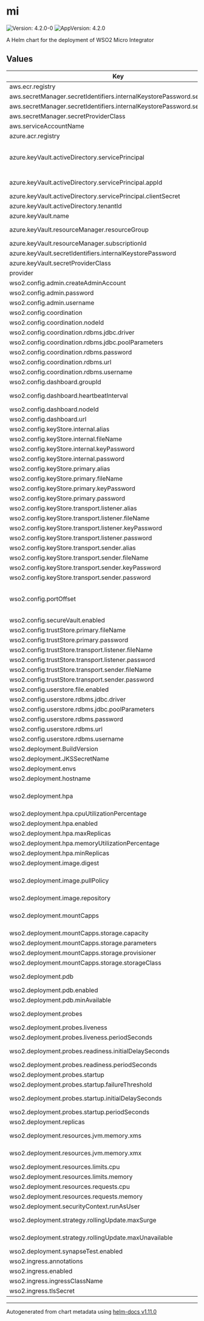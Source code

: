 # mi

![Version: 4.2.0-0](https://img.shields.io/badge/Version-4.2.0--0-informational?style=flat-square) ![AppVersion: 4.2.0](https://img.shields.io/badge/AppVersion-4.2.0-informational?style=flat-square)

A Helm chart for the deployment of WSO2 Micro Integrator

## Values

| Key | Type | Default | Description |
|-----|------|---------|-------------|
| aws.ecr.registry | string | `""` | AWS Elastic Container Registry |
| aws.secretManager.secretIdentifiers.internalKeystorePassword.secretKey | string | `""` | Secret key for internal keystore password |
| aws.secretManager.secretIdentifiers.internalKeystorePassword.secretName | string | `""` | Secret name for internal keystore password |
| aws.secretManager.secretProviderClass | string | `""` | AWS Secret Manager secret provider class name |
| aws.serviceAccountName | string | `""` | AWS IAM serivce account name |
| azure.acr.registry | string | `""` | Azure Container registry |
| azure.keyVault.activeDirectory.servicePrincipal | object | `{"appId":"","clientSecret":""}` | Service Principal created for transacting with the target Azure Key Vault For advanced details refer to official documentation (https://github.com/Azure/secrets-store-csi-driver-provider-azure/blob/master/docs/service-principal-mode.md) |
| azure.keyVault.activeDirectory.servicePrincipal.appId | string | `""` | Azure AD application name for fetching secrets via CSI secret store driver |
| azure.keyVault.activeDirectory.servicePrincipal.clientSecret | string | `""` | Client secret of Azure AD application client |
| azure.keyVault.activeDirectory.tenantId | string | `""` | Azure Active Directory tenant ID of the target Key Vault |
| azure.keyVault.name | string | `""` | Name of the target Azure Key Vault instance |
| azure.keyVault.resourceManager.resourceGroup | string | `""` | Name of the Azure Resource Group to which the target Azure Key Vault belongs |
| azure.keyVault.resourceManager.subscriptionId | string | `""` | Subscription ID of the target Azure Key Vault |
| azure.keyVault.secretIdentifiers.internalKeystorePassword | string | `""` |  |
| azure.keyVault.secretProviderClass | string | `""` |  |
| provider | string | `""` | Kubernetes cluster provider. Supported values: azure, aws |
| wso2.config.admin.createAdminAccount | bool | `false` | Create super admin account |
| wso2.config.admin.password | string | `""` | Super admin password |
| wso2.config.admin.username | string | `""` | Super admin username |
| wso2.config.coordination | object | `{"nodeId":"","rdbms":{"jdbc":{"driver":"","poolParameters":null},"password":"","url":"","username":""}}` | Enable/Disable coordination |
| wso2.config.coordination.nodeId | string | `""` | Node ID for coordination |
| wso2.config.coordination.rdbms.jdbc.driver | string | `""` | JDBC driver class name of the Coordination Database |
| wso2.config.coordination.rdbms.jdbc.poolParameters | list | `nil` | JDBC connection pool parameters of the Coordination Database |
| wso2.config.coordination.rdbms.password | string | `""` | Coordination Database password |
| wso2.config.coordination.rdbms.url | string | `""` | Coordination Database URL |
| wso2.config.coordination.rdbms.username | string | `""` | Coordination Database username |
| wso2.config.dashboard.groupId | string | release name | The group ID of the Micro Integrator deployment |
| wso2.config.dashboard.heartbeatInterval | int | `5` | The time interval (in seconds) between two heartbeats sent from the Micro Integrator to the dashboard server |
| wso2.config.dashboard.nodeId | string | pod name | The node ID of the Micro Integrator deployment |
| wso2.config.dashboard.url | string | `""` | MI Dashboard URL |
| wso2.config.keyStore.internal.alias | string | `"wso2carbon"` | Internal keystore alias |
| wso2.config.keyStore.internal.fileName | string | `"wso2carbon.jks"` | Internal keystore file name |
| wso2.config.keyStore.internal.keyPassword | string | `""` | Internal keystore key password |
| wso2.config.keyStore.internal.password | string | `""` | Internal keystore password |
| wso2.config.keyStore.primary.alias | string | `"wso2carbon"` | Primary keystore alias |
| wso2.config.keyStore.primary.fileName | string | `"wso2carbon.jks"` | Primary keystore file name |
| wso2.config.keyStore.primary.keyPassword | string | `""` | Primary keystore key password |
| wso2.config.keyStore.primary.password | string | `""` | Primary keystore password |
| wso2.config.keyStore.transport.listener.alias | string | `"wso2carbon"` | Transport listener keystore alias |
| wso2.config.keyStore.transport.listener.fileName | string | `"wso2carbon.jks"` | Transport listener keystore file name |
| wso2.config.keyStore.transport.listener.keyPassword | string | `""` | Transport listener keystore key password |
| wso2.config.keyStore.transport.listener.password | string | `""` | Transport listener keystore password |
| wso2.config.keyStore.transport.sender.alias | string | `"wso2carbon"` | Transport sender keystore alias |
| wso2.config.keyStore.transport.sender.fileName | string | `"wso2carbon.jks"` | Transport sender keystore file name |
| wso2.config.keyStore.transport.sender.keyPassword | string | `""` | Transport sender keystore key password |
| wso2.config.keyStore.transport.sender.password | string | `""` | Transport sender keystore password |
| wso2.config.portOffset | int | `10` | Port offset for Micro Integrator (https://apim.docs.wso2.com/en/latest/install-and-setup/setup/deployment-best-practices/changing-the-default-ports-with-offset/#changing-the-default-mi-ports) |
| wso2.config.secureVault.enabled | bool | `false` | Enable/Disable secure vault |
| wso2.config.trustStore.primary.fileName | string | `"client-truststore.jks"` | Primary truststore file name |
| wso2.config.trustStore.primary.password | string | `""` | Primary truststore password |
| wso2.config.trustStore.transport.listener.fileName | string | `"client-truststore.jks"` | Transport listener truststore file name |
| wso2.config.trustStore.transport.listener.password | string | `""` | Transport listener truststore password |
| wso2.config.trustStore.transport.sender.fileName | string | `"client-truststore.jks"` | Transport sender truststore file name |
| wso2.config.trustStore.transport.sender.password | string | `""` | Transport sender truststore password |
| wso2.config.userstore.file.enabled | bool | `true` | Enable/Disable file based userstore |
| wso2.config.userstore.rdbms.jdbc.driver | string | `""` | JDBC driver class name of the User Database |
| wso2.config.userstore.rdbms.jdbc.poolParameters | list | `nil` | JDBC connection pool parameters of the User Database |
| wso2.config.userstore.rdbms.password | string | `""` | User Database password |
| wso2.config.userstore.rdbms.url | string | `""` | User Database URL |
| wso2.config.userstore.rdbms.username | string | `""` | User Database username |
| wso2.deployment.BuildVersion | string | `"4.2.0"` | Build version of the Micro Integrator |
| wso2.deployment.JKSSecretName | string | `""` | K8s secret name which contains JKS files |
| wso2.deployment.envs | list | `nil` | Environment variables for the Micro integrator deployment |
| wso2.deployment.hostname | string | `""` | Hostname of the Micro Integrator deployment |
| wso2.deployment.hpa | object | `{"cpuUtilizationPercentage":75,"enabled":false,"maxReplicas":2,"memoryUtilizationPercentage":75,"minReplicas":1}` | Horizontal Pod Autoscaler (HPA) configurations (https://kubernetes.io/docs/tasks/run-application/horizontal-pod-autoscale/) |
| wso2.deployment.hpa.cpuUtilizationPercentage | int | `75` | Average CPU utilization percentage for HPA |
| wso2.deployment.hpa.enabled | bool | `false` | Enable/Disable Horizontal Pod Autoscaler (HPA) |
| wso2.deployment.hpa.maxReplicas | int | `2` | Max replica count for HPA |
| wso2.deployment.hpa.memoryUtilizationPercentage | int | `75` | Average memory utilization percentage for HPA |
| wso2.deployment.hpa.minReplicas | int | `1` | Min replica count for HPA |
| wso2.deployment.image.digest | string | `""` | Container image digest |
| wso2.deployment.image.pullPolicy | string | `"Always"` | Container image pull policy. Refer (https://kubernetes.io/docs/concepts/containers/images/#updating-images) |
| wso2.deployment.image.repository | string | `""` | Container image repository name |
| wso2.deployment.mountCapps | object | `{"storage":{"capacity":"","parameters":null,"provisioner":"","storageClass":""}}` | Incase the CApps are not burned into the docker image, the following configurations can be used to mount the CApps using a persistent volume |
| wso2.deployment.mountCapps.storage.capacity | string | `""` | Persistent volume storage capacity |
| wso2.deployment.mountCapps.storage.parameters | list | `nil` | Storage class parameters |
| wso2.deployment.mountCapps.storage.provisioner | string | `""` | Storage provisioner |
| wso2.deployment.mountCapps.storage.storageClass | string | `""` | Persistent volume storage class name |
| wso2.deployment.pdb | object | `{"enabled":false,"minAvailable":1}` | Pod disruption budget configurations (https://kubernetes.io/docs/tasks/run-application/configure-pdb/) |
| wso2.deployment.pdb.enabled | bool | `false` | Enable/Disable pod disruption budget |
| wso2.deployment.pdb.minAvailable | int | `1` | Min available pods for pod disruption budget |
| wso2.deployment.probes | object | `{"liveness":{"periodSeconds":10},"readiness":{"initialDelaySeconds":60,"periodSeconds":1},"startup":{"failureThreshold":40,"initialDelaySeconds":5,"periodSeconds":3}}` | Kubernetes Probes (https://kubernetes.io/docs/tasks/configure-pod-container/configure-liveness-readiness-startup-probes/) |
| wso2.deployment.probes.liveness | object | `{"periodSeconds":10}` | Indicates whether the container is running |
| wso2.deployment.probes.liveness.periodSeconds | int | `10` | How often (in seconds) to perform the probe |
| wso2.deployment.probes.readiness.initialDelaySeconds | int | `60` | Number of seconds after the container has started before readiness probes are initiated |
| wso2.deployment.probes.readiness.periodSeconds | int | `1` | How often (in seconds) to perform the probe |
| wso2.deployment.probes.startup | object | `{"failureThreshold":40,"initialDelaySeconds":5,"periodSeconds":3}` | Startup probe executed prior to Liveness Probe taking over |
| wso2.deployment.probes.startup.failureThreshold | int | `40` | Number of attempts |
| wso2.deployment.probes.startup.initialDelaySeconds | int | `5` | Number of seconds after the container has started before startup probes are initiated |
| wso2.deployment.probes.startup.periodSeconds | int | `3` | How often (in seconds) to perform the probe |
| wso2.deployment.replicas | int | `1` | Number of deployment replicas |
| wso2.deployment.resources.jvm.memory.xms | string | `"512m"` | The minimum amount of memory that should be allocated for the JVM |
| wso2.deployment.resources.jvm.memory.xmx | string | `"1024m"` | The maximum amount of memory that should be allocated for the JVM |
| wso2.deployment.resources.limits.cpu | string | `"1000m"` | The maximum amount of CPU that should be allocated for a Pod |
| wso2.deployment.resources.limits.memory | string | `"1Gi"` | The maximum amount of memory that should be allocated for a Pod |
| wso2.deployment.resources.requests.cpu | string | `"500m"` | The minimum amount of CPU that should be allocated for a Pod |
| wso2.deployment.resources.requests.memory | string | `"512Mi"` | The minimum amount of memory that should be allocated for a Pod |
| wso2.deployment.securityContext.runAsUser | string | `""` | The UID to run the entrypoint of the container process |
| wso2.deployment.strategy.rollingUpdate.maxSurge | int | `1` | The maximum number of pods that can be scheduled above the desired number of pods. |
| wso2.deployment.strategy.rollingUpdate.maxUnavailable | int | `0` | The maximum number of pods that can be unavailable during the update. |
| wso2.deployment.synapseTest.enabled | bool | `false` | Enable/Disable synapse testing |
| wso2.ingress.annotations | list | `nil` | Ingress annotations |
| wso2.ingress.enabled | bool | `true` | Enable Ingress for MI |
| wso2.ingress.ingressClassName | string | `""` | Ingress class name |
| wso2.ingress.tlsSecret | string | `""` | K8s TLS secret for configured hostname |

----------------------------------------------
Autogenerated from chart metadata using [helm-docs v1.11.0](https://github.com/norwoodj/helm-docs/releases/v1.11.0)
